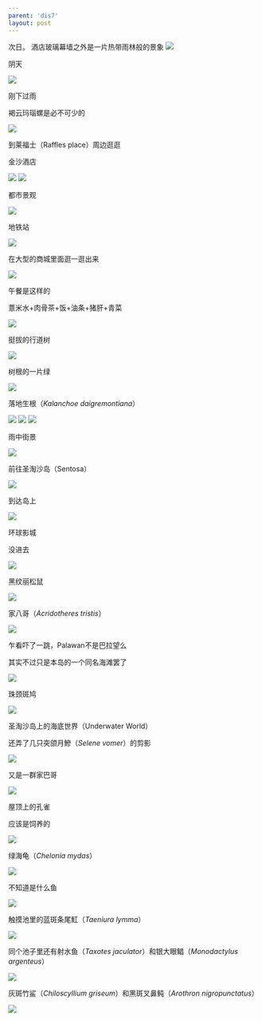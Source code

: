 ```yaml
---
parent: 'dis7'
layout: post
---
```


次日。
酒店玻璃幕墙之外是一片热带雨林般的景象
<img class='disc' src='https://i.postimg.cc/tgQZGSfK/337.jpg'>

阴天

<img class='disc' src='https://i.postimg.cc/R073S1xN/338.jpg'>

刚下过雨

褐云玛瑙螺是必不可少的

<img class='disc' src='https://i.postimg.cc/gJGxnwG4/339.jpg'>

到莱福士（Raffles place）周边逛逛

金沙酒店

<img class='disc' src='https://i.postimg.cc/NMb5TgMt/340.jpg'>

<img class='disc' src='https://i.postimg.cc/Hnxj9fcy/341.jpg'>

都市景观

<img class='disc' src='https://i.postimg.cc/4ySyLBVF/342.jpg'>

地铁站

<img class='disc' src='https://i.postimg.cc/jqgDSdmQ/343.jpg'>

在大型的商城里面逛一逛出来

<img class='disc' src='https://i.postimg.cc/rFDK02L6/344.jpg'>

午餐是这样的

薏米水+肉骨茶+饭+油条+猪肝+青菜

<img class='disc' src='https://i.postimg.cc/65FTCb98/345.jpg'>

挺拔的行道树

<img class='disc' src='https://i.postimg.cc/NjTFD8Mp/346.jpg'>

树根的一片绿

<img class='disc' src='https://i.postimg.cc/9fhMn4wV/347.jpg'>

落地生根（<i>Kalanchoe daigremontiana</i>）

<img class='disc' src='https://i.postimg.cc/wBQv86DN/348.jpg'>

<img class='disc' src='https://i.postimg.cc/LX4smrVb/349.jpg'>

<img class='disc' src='https://i.postimg.cc/MZFG83f9/350.jpg'>

雨中街景

<img class='disc' src='https://i.postimg.cc/wvWjM0fT/351.jpg'>

前往圣淘沙岛（Sentosa）

<img class='disc' src='https://i.postimg.cc/hvfPdT68/352.jpg'>

到达岛上

<img class='disc' src='https://i.postimg.cc/Prv5fbmT/353.jpg'>

环球影城

没进去

<img class='disc' src='https://i.postimg.cc/Gm0h4BQY/354.jpg'>

黑纹丽松鼠

<img class='disc' src='https://i.postimg.cc/bvpyRK4w/355.jpg'>

家八哥（<i>Acridotheres tristis</i>）

<img class='disc' src='https://i.postimg.cc/rwSyx8nH/356.jpg'>

乍看吓了一跳，Palawan不是巴拉望么

其实不过只是本岛的一个同名海滩罢了

<img class='disc' src='https://i.postimg.cc/cJhskFNM/357.jpg'>

珠颈斑鸠

<img class='disc' src='https://i.postimg.cc/PxFdTNJC/358.jpg'>

圣淘沙岛上的海底世界（Underwater World）

还弄了几只突颌月鰺（<i>Selene vomer</i>）的剪影

<img class='disc' src='https://i.postimg.cc/hjGKkVDF/359.jpg'>

又是一群家巴哥

<img class='disc' src='https://i.postimg.cc/vTgbBMx3/360.jpg'>

屋顶上的孔雀

应该是饲养的

<img class='disc' src='https://i.postimg.cc/nryZ95vZ/361.jpg'>

绿海龟（<i>Chelonia mydas</i>）

<img class='disc' src='https://i.postimg.cc/KvTmhG2Y/362.jpg'>

不知道是什么鱼

<img class='disc' src='https://i.postimg.cc/DfH7NWRD/363.jpg'>

触摸池里的蓝斑条尾魟（<i>Taeniura lymma</i>）

<img class='disc' src='https://i.postimg.cc/VkcmYxfW/364.jpg'>

同个池子里还有射水鱼（<i>Taxotes jaculator</i>）和银大眼鲳（<i>Monodactylus argenteus</i>）

<img class='disc' src='https://i.postimg.cc/9QtVzLz5/365.jpg'>

灰斑竹鲨（<i>Chiloscyllium griseum</i>）和黑斑叉鼻鲀（<i>Arothron nigropunctatus</i>）

<img class='disc' src='https://i.postimg.cc/7LH4zSTC/366.jpg'>
